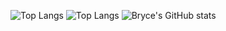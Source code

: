 ![Top Langs](https://github-readme-stats.vercel.app/api/top-langs/?username=btjacobson&layout=compact)
![Top Langs](https://github-readme-stats.vercel.app/api/top-langs/?username=btjacobson)
![Bryce's GitHub stats](https://github-readme-stats.vercel.app/api?username=btjacobson&include_all_commits=true&count_private=true)

<!--
**btjacobson/btjacobson** is a ✨ _special_ ✨ repository because its `README.md` (this file) appears on your GitHub profile.

Here are some ideas to get you started:

- 🔭 I’m currently working on ...
- 🌱 I’m currently learning ...
- 👯 I’m looking to collaborate on ...
- 🤔 I’m looking for help with ...
- 💬 Ask me about ...
- 📫 How to reach me: ...
- 😄 Pronouns: ...
- ⚡ Fun fact: ...
-->
